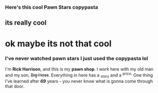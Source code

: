 ### Here's this cool Pawn Stars copypasta
## its really cool
# ok maybe its not that cool
### I've never watched pawn stars I just used the copypasta lol

I'm **Rick Harrison**, and this is my **pawn shop**. I work here with my old man and my son, ~~Big Hoss~~. Everything in here has a <sub>story</sub> and a <sup>price.</sup> One thing I've learned after ***69*** years - you never know what is gonna come through that door.

